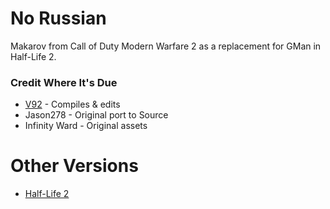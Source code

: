 # No Russian
Makarov from Call of Duty Modern Warfare 2 as a replacement for GMan in Half-Life 2.

### Credit Where It's Due
* [V92](https://steamcommunity.com/profiles/76561197998218505) - Compiles & edits
* Jason278 - Original port to Source
* Infinity Ward - Original assets

# Other Versions
* [Half-Life 2](https://gamebanana.com/mods/521161)
